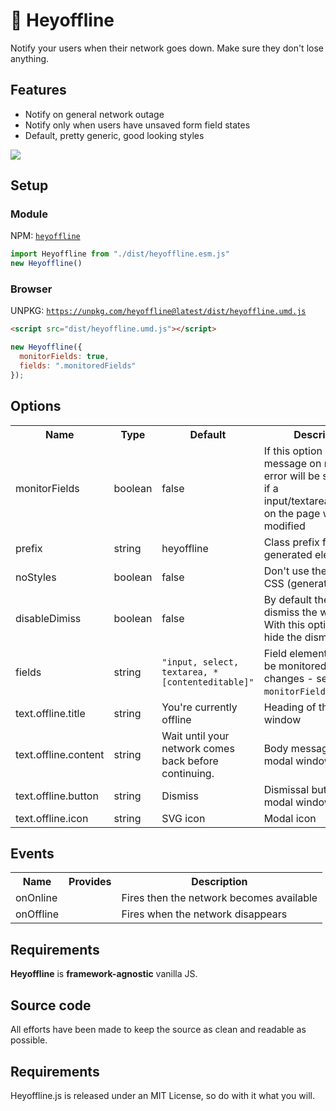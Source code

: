 # 🔌 Heyoffline
Notify your users when their network goes down. Make sure they don't lose anything.

## Features

- Notify on general network outage
- Notify only when users have unsaved form field states
- Default, pretty generic, good looking styles

![](https://user-images.githubusercontent.com/34213/83430658-520d1600-a436-11ea-89da-0b6035fdf818.gif)

## Setup


### Module
NPM: [`heyoffline`](https://www.npmjs.com/package/heyoffline)

```javascript
import Heyoffline from "./dist/heyoffline.esm.js"
new Heyoffline()
```

### Browser
UNPKG: [`https://unpkg.com/heyoffline@latest/dist/heyoffline.umd.js`](https://unpkg.com/heyoffline@latest/dist/heyoffline.umd.js)

```html
<script src="dist/heyoffline.umd.js"></script>
```

```javascript
new Heyoffline({
  monitorFields: true,
  fields: ".monitoredFields"
});
```

## Options
<table>
  <tr>
    <th class="name">Name</th>
    <th class="type">Type</th>
    <th class="default">Default</th>
    <th class="desc">Description</th>
  </tr>
  <tr>
    <td>monitorFields</td>
    <td>boolean</td>
    <td>false</td>
    <td class="desc">If this option is enabled, message on network error will be shown only if a input/textarea/select/etc on the page was modified</td>
  </tr>
  <tr>
    <td>prefix</td>
    <td>string</td>
    <td>heyoffline</td>
    <td class="desc">Class prefix for generated elements</td>
  </tr>
  <tr>
    <td>noStyles</td>
    <td>boolean</td>
    <td>false</td>
    <td class="desc">Don't use the default CSS (generated by JS)</td>
  </tr>
  <tr>
    <td>disableDimiss</td>
    <td>boolean</td>
    <td>false</td>
    <td class="desc">By default the user can dismiss the warning. With this option you can hide the dismiss button.</td>
  </tr>
  <tr>
    <td>fields</td>
    <td>string</td>
    <td><code>"input, select, textarea, *[contenteditable]"</code></td>
    <td class="desc">Field elements that will be monitored for changes - see <code>monitorFields</code> option.</td>
  </tr>
  <tr>
    <td>text.offline.title</td>
    <td>string</td>
    <td>You're currently offline</td>
    <td class="desc">Heading of the modal window</td>
  </tr>
  <tr>
    <td>text.offline.content</td>
    <td>string</td>
    <td>Wait until your network comes back before continuing.</td>
    <td class="desc">Body message of the modal window</td>
  </tr>
  <tr>
    <td>text.offline.button</td>
    <td>string</td>
    <td>Dismiss</td>
    <td class="desc">Dismissal button of the modal window</td>
  </tr>
  <tr>
    <td>text.offline.icon</td>
    <td>string</td>
    <td>SVG icon</td>
    <td class="desc">Modal icon</td>
  </tr>
</table>

## Events
<table>
  <tr>
    <th class="name">Name</th>
    <th class="type">Provides</th>
    <th class="desc">Description</th>
  </tr>
  <tr>
    <td>onOnline</td>
    <td></td>
    <td>Fires then the network becomes available</td>
  </tr>
  <tr>
    <td>onOffline</td>
    <td></td>
    <td>Fires when the network disappears</td>
  </tr>
</table>

## Requirements
**Heyoffline** is **framework-agnostic** vanilla JS.

## Source code
All efforts have been made to keep the source as clean and readable as possible.

## Requirements
Heyoffline.js is released under an MIT License, so do with it what you will.

